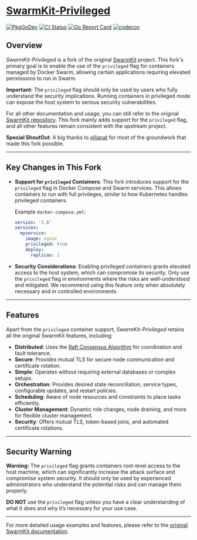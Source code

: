 # [SwarmKit-Privileged](https://github.com/guilh22/swarmkit-privileged)

[![PkgGoDev](https://img.shields.io/badge/go.dev-docs-007d9c?logo=go&logoColor=white&style=flat-square)](https://pkg.go.dev/github.com/moby/swarmkit)
[![CI Status](https://img.shields.io/github/actions/workflow/status/guilh22/swarmkit-privileged/ci.yml?branch=master&label=ci&logo=github&style=flat-square)](https://github.com/guilh22/swarmkit-privileged/actions?query=workflow%3Aci)
[![Go Report Card](https://goreportcard.com/badge/github.com/guilh22/swarmkit-privileged)](https://goreportcard.com/report/github.com/guilh22/swarmkit-privileged)
[![codecov](https://img.shields.io/codecov/c/github/guilh22/swarmkit-privileged?logo=codecov&style=flat-square)](https://codecov.io/gh/guilh22/swarmkit-privileged)

## Overview

*SwarmKit-Privileged* is a fork of the original [SwarmKit](https://github.com/moby/swarmkit) project. This fork's primary goal is to enable the use of the `privileged` flag for containers managed by Docker Swarm, allowing certain applications requiring elevated permissions to run in Swarm.

**Important:** The `privileged` flag should only be used by users who fully understand the security implications. Running containers in privileged mode can expose the host system to serious security vulnerabilities.

For all other documentation and usage, you can still refer to the original [SwarmKit repository](https://github.com/moby/swarmkit). This fork mainly adds support for the `privileged` flag, and all other features remain consistent with the upstream project.

**Special ShoutOut**: A big thanks to [olljanat](https://github.com/olljanat/swarmkit) for most of the groundwork that made this fork possible.

---

## Key Changes in This Fork

- **Support for `privileged` Containers**: This fork introduces support for the `privileged` flag in Docker Compose and Swarm services. This allows containers to run with full privileges, similar to how Kubernetes handles privileged containers.

  Example `docker-compose.yml`:

  ```yaml
  version: '3.8'
  services:
    myservice:
      image: nginx
      privileged: true
      deploy:
        replicas: 1
  ```

- **Security Considerations**: Enabling privileged containers grants elevated access to the host system, which can compromise its security. Only use the `privileged` flag in environments where the risks are well-understood and mitigated. We recommend using this feature only when absolutely necessary and in controlled environments.

---

## Features

Apart from the `privileged` container support, *SwarmKit-Privileged* retains all the original SwarmKit features, including:

- **Distributed**: Uses the [Raft Consensus Algorithm](https://raft.github.io/) for coordination and fault tolerance.
- **Secure**: Provides mutual TLS for secure node communication and certificate rotation.
- **Simple**: Operates without requiring external databases or complex setups.
- **Orchestration**: Provides desired state reconciliation, service types, configurable updates, and restart policies.
- **Scheduling**: Aware of node resources and constraints to place tasks efficiently.
- **Cluster Management**: Dynamic role changes, node draining, and more for flexible cluster management.
- **Security**: Offers mutual TLS, token-based joins, and automated certificate rotations.

---

## Security Warning

**Warning:** The `privileged` flag grants containers root-level access to the host machine, which can significantly increase the attack surface and compromise system security. It should only be used by experienced administrators who understand the potential risks and can manage them properly.

**DO NOT** use the `privileged` flag unless you have a clear understanding of what it does and why it’s necessary for your use case.

---

For more detailed usage examples and features, please refer to the [original SwarmKit documentation](https://github.com/moby/swarmkit).
